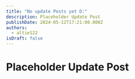 ```yaml
---
title: "No update Posts yet D:"
description: Placeholder Update Post
publishDate: 2024-05-12T17:21:00.000Z
authors:
  - altie122
isDraft: false
---
```

# Placeholder Update Post
